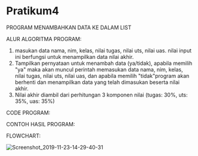 # Pratikum4
PROGRAM MENAMBAHKAN DATA KE DALAM LIST

ALUR ALGORITMA PROGRAM:
1. masukan data nama, nim, kelas, nilai tugas, nilai uts, nilai uas. nilai input ini berfungsi untuk menampilkan data nilai akhir.
2. Tampilkan pernyataan untuk menambah data (ya/tidak), apabila memilih "ya" maka akan muncul perintah memasukan data nama, nim, kelas, nilai tugas, nilai uts, nilai uas, dan apabila memilih "tidak"program akan berhenti dan menampilkan data yang telah dimasukan beserta nilai akhir.
3. Nilai akhir diambil dari perhitungan 3 komponen nilai (tugas: 30%, uts: 35%, uas: 35%)

CODE PROGRAM:

CONTOH HASIL PROGRAM:

FLOWCHART:

![Screenshot_2019-11-23-14-29-40-31](https://user-images.githubusercontent.com/57041175/69475297-f8c88800-0dfd-11ea-8d36-53c71eda96d6.png)
